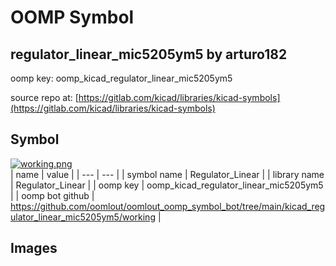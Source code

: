 # OOMP Symbol  
## regulator_linear_mic5205ym5  by arturo182  
  
oomp key: oomp_kicad_regulator_linear_mic5205ym5  
  
source repo at: [https://gitlab.com/kicad/libraries/kicad-symbols](https://gitlab.com/kicad/libraries/kicad-symbols)  
## Symbol  
  
[![working.png](working_600.png)](working.png)  
| name | value | 
| --- | --- | 
| symbol name | Regulator_Linear | 
| library name | Regulator_Linear | 
| oomp key | oomp_kicad_regulator_linear_mic5205ym5 | 
| oomp bot github | https://github.com/oomlout/oomlout_oomp_symbol_bot/tree/main/kicad_regulator_linear_mic5205ym5/working | 
## Images  
